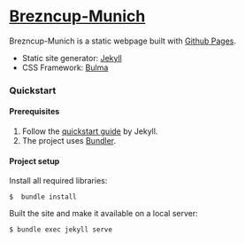 # [Brezncup-Munich](https://brezncup-munich.de)

Brezncup-Munich is a static webpage built with [Github Pages](https://pages.github.com/).

- Static site generator: [Jekyll](https://jekyllrb.com/)
- CSS Framework: [Bulma](https://bulma.io/)

### Quickstart
#### Prerequisites
1. Follow the [quickstart guide](https://jekyllrb.com/docs/) by Jekyll.
2. The project uses [Bundler](https://rubygems.org/gems/bundler).

#### Project setup
Install all required libraries:

    $  bundle install

Built the site and make it available on a local server:

    $ bundle exec jekyll serve

